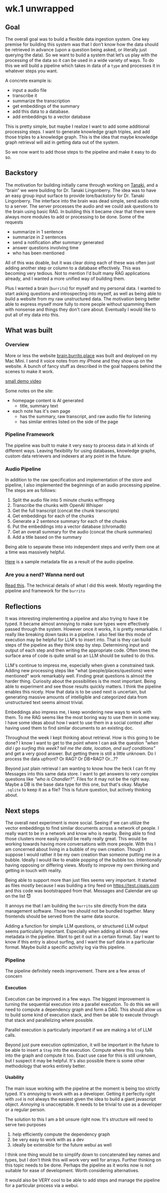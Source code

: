 # wk.1 unwrapped

## Goal

The overall goal was to build a flexible data ingestion system. One key premise for building this system was that I don’t know how the data should be retrieved in advance (upon a question being asked, or literally just querying the data). So we want to build a system that let’s us play with the processing of the data so it can be used in a wide variety of ways. To do this we will build a pipeline which takes in data of a `type` and processes it in whatever steps you want.

A concrete example is:

- input a audio file
- transcribe it
- summarize the transcription
- get embeddings of the summary
- add this data to a database.
- add embeddings to a vector database

This is pretty simple, but maybe I realize I want to add some additional processing steps. I want to generate knowledge graph triples, and add those triples to a knowledge graph. This is the idea that maybe knowledge graph retrieval will aid in getting data out of the system.

So we now want to add those steps to the pipeline and make it easy to do so.

## Backstory

The motivation for building initially came through working on [Tanaki](https://lingonberry.ai/tanaki), and a “brain” we were building for Dr. Tanaki Lingonberry. The idea was to have an easy group input surface to provide lore/backstory for Dr. Tanaki Lingonberry. The interface into the brain was dead simple, send audio note to a server. The server processes the audio and we could ask questions to the brain using basic RAG. In building this it became clear that there were always more modules to add or processing to be done. Some of the requests

- summarize in 1 sentence
- summarize in 2 sentences
- send a notification after summary generated
- answer questions involving time
- who has been mentioned

All of this was doable, but it was clear doing each of these was often just adding another step or column to a database effectively. This was becoming very tedious. Not to mention I'd built many RAG applications already, and I wanted a more unified way of building them.

Plus I wanted a brain (`burrito`) for myself and my personal data. I wanted to start asking questions and introspecting into myself, as well as being able to build a website from my raw unstructured data. The motivation being better able to express myself more fully to more people without spamming them with nonsense and things they don't care about. Eventually I would like to put all of my data into this.

## What was built

### Overview

More or less the website [brain.burrito.place](https://brain.burrito.place) was built and deployed on my Mac Mini. I send it voice notes from my iPhone and they show up on the website. A bunch of fancy stuff as described in the goal happens behind the scenes to make it work.

[small demo video](https://www.youtube.com/watch?v=J0CiqBuVj-c&lc=UgxWfg-l6KTF0HfWcg14AaABAg)

Some notes on the site:

- homepage content is AI generated
  - title, summary text
- each note has it's own page
  - has the summary, raw transcript, and raw audio file for listening
  - has similar entries listed on the side of the page

### Pipeline Framework

The pipeline was built to make it very easy to process data in all kinds of different ways. Leaving flexibility for using databases, knowledge graphs, custom data retrievers and indexers at any point in the future.

### Audio Pipeline

In addition to the raw specification and implementation of the store and pipeline, I also implemented the beginnings of an audio processing pipeline. The steps are as follows:

1. Split the audio file into 5 minute chunks w/ffmpeg
2. Transcribe the chunks with OpenAI Whisper
3. Get the full transcript (concat the chunk transcripts)
4. Get embeddings for each of the chunks
5. Generate a 2 sentence summary for each of the chunks
6. Put the embeddings into a vector database (chromadb)
7. Get an overall summary for the audio (concat the chunk summaries)
8. Add a title based on the summary

Being able to separate these into independent steps and verify them one at a time was massively helpful.

[Here](https://brain.burrito.place/m/50a4826c30e9c6915317f385b540d71cd41a20d39ecc88247be0a25fa258d961) is a sample metadata file as a result of the audio pipeline.

### Are you a nerd? Wanna nerd out

[Read this](/wk.1-build). The technical details of what I did this week. Mostly regarding the pipeline and framework for the `burrito`

## Reflections

It was interesting implementing a pipeline and also trying to have it be typed. It became almost annoying to make sure types were effectively passed through the system. However once it works, it is pretty remarkable. I really like breaking down tasks in a pipeline. I also feel like this mode of execution may be helpful for LLM's to insert into. That is they can build steps of the pipeline as they think step by step. Determining input and output of each step and then writing the appropriate code. Often times the surface area of code is quite small so an LLM should be suited to do this.

LLM's continue to impress me, especially when given a constrained task. Adding new processing steps like "what (people/places/questions) were mentioned" work remarkably well. Finding great questions is almost the harder thing. Curiosity about the possibilities is the most important. Being able to experiment and see those results quickly matters. I think the pipeline enables this nicely. How that data is to be used next is uncertain, but generating massive amounts of intelligible and categorized data from unstructured text seems almost trivial.

Embeddings also impress me, I keep wondering new ways to work with them. To me RAG seems like the most boring way to use them in some way. I have some ideas about how I want to use them in a social context after having used them to find similar documents to an existing doc.

Throughout the week I kept thinking about retrieval. How is this going to be done? I know I want to get to the point where I can ask the question _"when did i go surfing this week? tell me the date, location, and surf conditions"_ and get a very good answer. But getting there is still a little unknown. Do I process the data upfront? Or RAG? Or DB+RAG? Or...??

Beyond just plain retrieval I am wanting to know how the heck I can fit my Messages into this same data store. I want to get answers to very complex questions like _"who is Chandler?"_. Files for it may not be the right way. Maybe a DB is the base data type for this one, but that's okay. Maybe `.sqlite` to keep it as a file? This is future question, but actively thinking about.

## Next steps

The overall next experiment is more social. Seeing if we can utilize the vector embeddings to find similar documents across a network of people. I really want to be in a network and know who is nearby. Being able to find those clusters more easily would be really really great. This would be working towards having more conversations with more people. With this I am concerned about living in a bubble of my own creation. Though I suppose I would rather it be my own creation than someone putting me in a bubble. Ideally I would like to enable popping of the bubble too. Intentionally having opposing or differing views. Mostly to improve my own thinking and getting in touch with reality.

Being able to support more than just files seems very important. It started as files mostly because I was building a tiny feed on https://test.cjpais.com and this code was bootstrapped from that. Messages and Calendar are up on the list 😈

It annoys me that I am building the `burrito` site directly from the data management software. Those two should not be bundled together. Many frontends should be served from the same data source.

Adding a function for simple LLM questions, or structured LLM output seems particularly important. Especially when adding all kinds of new metadata in the pipeline. Want to get it out in a certain format. Say I want to know if this entry is about surfing, and I want the surf data in a particular format. Maybe build a specific activity log via this pipeline.

### Pipeline

The pipeline definitely needs improvement. There are a few areas of concern

#### Execution

Execution can be improved in a few ways. The biggest improvement is turning the sequential execution into a parallel execution. To do this we will need to compute a dependency graph and form a DAG. This should allow us to build some kind of execution stack, and then be able to execute through that stack and parallelizing where possible.

Parallel execution is particularly important if we are making a lot of LLM calls.

Beyond just pure execution optimization, it will be important in the future to be able to insert a `Step` into the execution. Compute where this `Step` falls into the graph and compute it too. Exact use case for this is still unknown, but I suspect it may be helpful. It's also possible there is some other methodology that works entirely better.

#### Usability

The main issue working with the pipeline at the moment is being too strictly typed. It's _annoying_ to work with as a developer. Getting it perfectly right with `zod` is not always the easiest given the idea to build a giant javascript object. _Annoying_ is unacceptable. It needs to be trivial to use as a developer or a regular person.

The solution to this I am a bit unsure right now. It's structure will need to serve two purposes

1.  help efficiently compute the dependency graph
2.  be very easy to work with as a dev
3.  ideally be extensible for the future webui as well

I think one thing would be to simplify down to concatenated key names and types, but I don't think this will work very well for arrays. Further thinking on this topic needs to be done. Perhaps the pipeline as it works now is not suitable for ease of development. Worth considering alternatives.

It would also be VERY cool to be able to add steps and manage the pipeline for a particular process via a webui.
